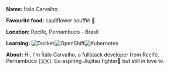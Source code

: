 **Name:** Ítalo Carvalho

**Favourite food:** cauliflower soufflé  :white_flower:

**Location:** Recife, Pernambuco - Brasil

**Learning:** ![Docker](https://img.shields.io/badge/-Docker-333333?style=flat&logo=Docker&logoColor)![OpenShift](https://img.shields.io/badge/-Open%20Shift-333333?style=flat&logo=RedHatOpenShift&logoColor=ff0000)![Kubernetes](https://img.shields.io/badge/-Kubernetes-333333?style=flat&logo=Kubernetes&logoColor=ffffff)

**About:** Hi, I'm Ítalo Carvalho, a fullstack developer from  Recife, Pernambuco (🇧🇷). Ex-aspiring Jiujitsu fighter:kimono: but still in love to.

